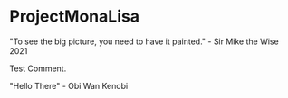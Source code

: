 # ProjectMonaLisa

"To see the big picture, you need to have it painted." - Sir Mike the Wise 2021

Test Comment.

"Hello There" - Obi Wan Kenobi
